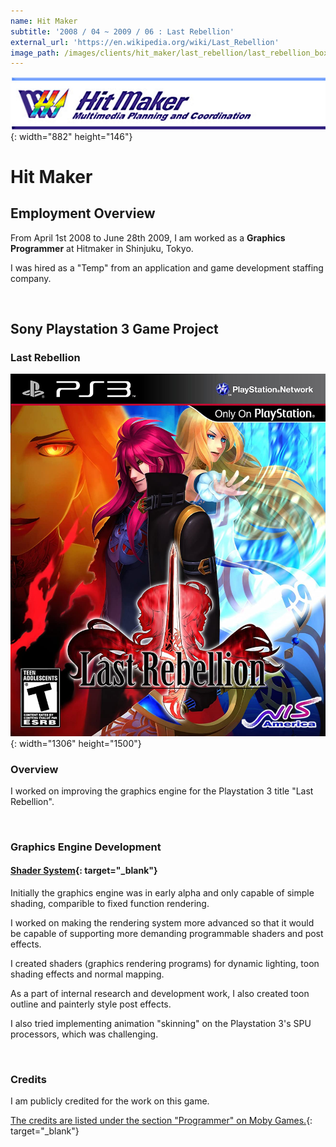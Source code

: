 ```yaml
---
name: Hit Maker
subtitle: '2008 / 04 ~ 2009 / 06 : Last Rebellion'
external_url: 'https://en.wikipedia.org/wiki/Last_Rebellion'
image_path: /images/clients/hit_maker/last_rebellion/last_rebellion_box_art_.jpg
---
```


![](/uploads/hitmaker-logo-large.jpg){: width="882" height="146"}

# Hit Maker

## Employment Overview

From April 1st 2008 to June 28th 2009, I am worked as a **Graphics Programmer** at Hitmaker in Shinjuku, Tokyo.

I was hired as a "Temp" from an application and game development staffing company.

&nbsp;

## Sony Playstation 3 Game Project

### Last Rebellion

![](/images/clients/hit_maker/last_rebellion/last_rebellion_box_art_.jpg){: width="1306" height="1500"}

### Overview

I worked on improving the graphics engine for the Playstation 3 title "Last Rebellion".

&nbsp;

### Graphics Engine Development

#### [Shader System](https://www.studiolibrary.com/){: target="_blank"}

Initially the graphics engine was in early alpha and only capable of simple shading, comparible to fixed function rendering.

I worked on making the rendering system more advanced so that it would be capable of supporting more demanding programmable shaders and post effects.

I created shaders (graphics rendering programs) for dynamic lighting, toon shading effects and normal mapping.

As a part of internal research and development work, I also created toon outline and painterly style post effects.

I also tried implementing animation "skinning" on the Playstation 3's SPU processors, which was challenging.

&nbsp;

### Credits

I am publicly credited for the work on this game.

[The credits are listed under the section "Programmer" on Moby Games.](https://www.mobygames.com/game/last-rebellion){: target="_blank"}

&nbsp;